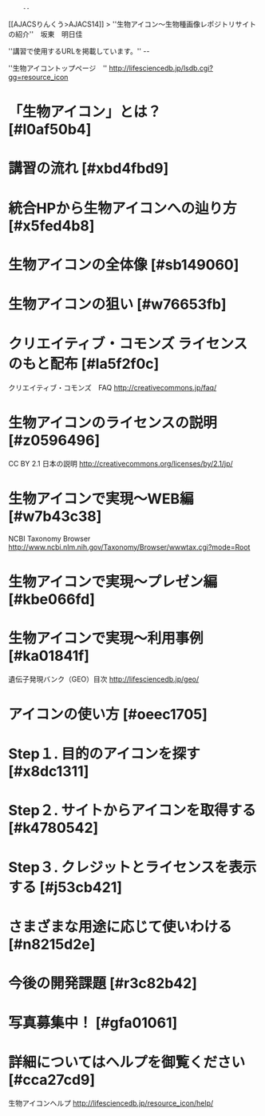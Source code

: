         --
[[AJACSりんくう>AJACS14]] > ''生物アイコン～生物種画像レポジトリサイトの紹介''　坂東　明日佳

''講習で使用するURLを掲載しています。''
        --


''生物アイコントップページ　''
http://lifesciencedb.jp/lsdb.cgi?gg=resource_icon


# 「生物アイコン」とは？　 [#l0af50b4]

# 講習の流れ [#xbd4fbd9]

# 統合HPから生物アイコンへの辿り方 [#x5fed4b8]

# 生物アイコンの全体像 [#sb149060]

# 生物アイコンの狙い [#w76653fb]

# クリエイティブ・コモンズ ライセンスのもと配布 [#la5f2f0c]

クリエイティブ・コモンズ　FAQ
http://creativecommons.jp/faq/

# 生物アイコンのライセンスの説明 [#z0596496]

CC BY 2.1 日本の説明
http://creativecommons.org/licenses/by/2.1/jp/

# 生物アイコンで実現～WEB編 [#w7b43c38]

NCBI Taxonomy Browser
http://www.ncbi.nlm.nih.gov/Taxonomy/Browser/wwwtax.cgi?mode=Root

# 生物アイコンで実現～プレゼン編 [#kbe066fd]

# 生物アイコンで実現～利用事例 [#ka01841f]

遺伝子発現バンク（GEO）目次
http://lifesciencedb.jp/geo/

# アイコンの使い方 [#oeec1705]

# Step１. 目的のアイコンを探す [#x8dc1311]

# Step２. サイトからアイコンを取得する [#k4780542]

# Step３. クレジットとライセンスを表示する [#j53cb421]

# さまざまな用途に応じて使いわける [#n8215d2e]

# 今後の開発課題 [#r3c82b42]

# 写真募集中！ [#gfa01061]

# 詳細についてはヘルプを御覧ください [#cca27cd9]

生物アイコンヘルプ
http://lifesciencedb.jp/resource_icon/help/
